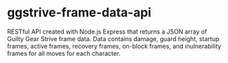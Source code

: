 # ggstrive-frame-data-api
RESTful API created with Node.js Express that returns a JSON array of Guilty Gear Strive frame data. Data contains damage, guard height, startup frames, active frames, recovery frames, on-block frames, and inulnerability frames for all moves for each character.
